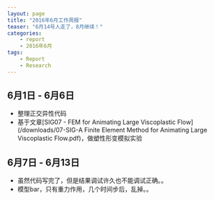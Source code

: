 ```yaml
---
layout: page
title: "2016年6月工作周报"
teaser: "6月14号人走了，8月继续！"
categories:
    - report
    - 2016年6月
tags:
    - Report
    - Research
---
```


## 6月1日 - 6月6日
- 整理正交异性代码  
- 基于文章[SIG07 - FEM for Animating Large Viscoplastic Flow](/downloads/07-SIG-A Finite Element Method for Animating Large Viscoplastic Flow.pdf)，做塑性形变模拟实验

## 6月7日 - 6月13日
- 虽然代码写完了，但是结果调试许久也不能调试正确。。  
- 模型bar，只有重力作用，几个时间步后，乱掉。。  